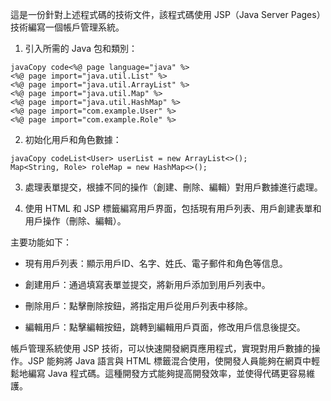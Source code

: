 這是一份針對上述程式碼的技術文件，該程式碼使用 JSP（Java Server Pages）技術編寫一個帳戶管理系統。

1.  引入所需的 Java 包和類別：
    

```
javaCopy code<%@ page language="java" %>
<%@ page import="java.util.List" %>
<%@ page import="java.util.ArrayList" %>
<%@ page import="java.util.Map" %>
<%@ page import="java.util.HashMap" %>
<%@ page import="com.example.User" %>
<%@ page import="com.example.Role" %>
```

2.  初始化用戶和角色數據：
    

```
javaCopy codeList<User> userList = new ArrayList<>();
Map<String, Role> roleMap = new HashMap<>();
```

3.  處理表單提交，根據不同的操作（創建、刪除、編輯）對用戶數據進行處理。
    
4.  使用 HTML 和 JSP 標籤編寫用戶界面，包括現有用戶列表、用戶創建表單和用戶操作（刪除、編輯）。
    

主要功能如下：

*   現有用戶列表：顯示用戶ID、名字、姓氏、電子郵件和角色等信息。
    
*   創建用戶：通過填寫表單並提交，將新用戶添加到用戶列表中。
    
*   刪除用戶：點擊刪除按鈕，將指定用戶從用戶列表中移除。
    
*   編輯用戶：點擊編輯按鈕，跳轉到編輯用戶頁面，修改用戶信息後提交。
    

帳戶管理系統使用 JSP 技術，可以快速開發網頁應用程式，實現對用戶數據的操作。JSP 能夠將 Java 語言與 HTML 標籤混合使用，使開發人員能夠在網頁中輕鬆地編寫 Java 程式碼。這種開發方式能夠提高開發效率，並使得代碼更容易維護。